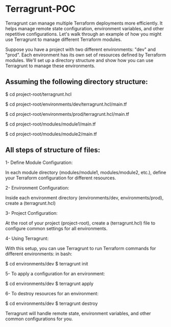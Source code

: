 # Terragrunt-POC

Terragrunt can manage multiple Terraform deployments more efficiently. It helps manage remote state configuration, environment variables, and other repetitive configurations. Let's walk through an example of how you might use Terragrunt to manage different Terraform modules.

Suppose you have a project with two different environments: "dev" and "prod". Each environment has its own set of resources defined by Terraform modules. We'll set up a directory structure and show how you can use Terragrunt to manage these environments.


## Assuming the following directory structure:

$ cd project-root/terragrunt.hcl

$ cd project-root/environments/dev/terragrunt.hcl/main.tf

$ cd project-root/environments/prod/terragrunt.hcl/main.tf

$ cd project-root/modules/module1/main.tf

$ cd project-root/modules/module2/main.tf


## All steps of structure of files:

1- Define Module Configuration:

  In each module directory (modules/module1, modules/module2, etc.), define your Terraform configuration for different resources.

2- Environment Configuration:

  Inside each environment directory (environments/dev, environments/prod), create a (terragrunt.hcl)

3- Project Configuration:

  At the root of your project (project-root), create a (terragrunt.hcl) file to configure common settings for all environments.

4- Using Terragrunt:

  With this setup, you can use Terragrunt to run Terraform commands for different environments:
  in bash:

  $ cd environments/dev
  $ terragrunt init

5- To apply a configuration for an environment:

  $ cd environments/dev
  $ terragrunt apply

6- To destroy resources for an environment:

  $ cd environments/dev
  $ terragrunt destroy


Terragrunt will handle remote state, environment variables, and other common configurations for you.



